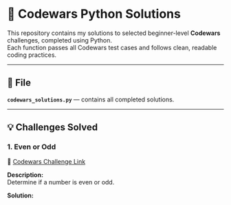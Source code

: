 # 🐍 Codewars Python Solutions

This repository contains my solutions to selected beginner-level **Codewars** challenges, completed using Python.  
Each function passes all Codewars test cases and follows clean, readable coding practices.

---

## 📁 File
**`codewars_solutions.py`** — contains all completed solutions.

---

## 💡 Challenges Solved

### 1. Even or Odd  
🔗 [Codewars Challenge Link](https://www.codewars.com/kata/53da3dbb4a5168369a0000fe)

**Description:**  
Determine if a number is even or odd.

**Solution:**
```python

